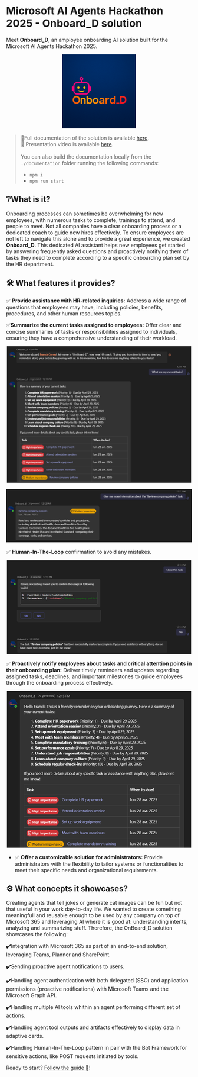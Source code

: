 # Microsoft AI Agents Hackathon 2025 - Onboard_D solution

Meet **Onboard_D**, an amployee onboarding AI solution built for the Microsoft AI Agents Hackathon 2025.

<p align="center">
    <img width="200px" src="./documentation/docs/img/onboard_d.png">
</p>

> 📖Full documentation of the solution is available [here](https://franckyc.github.io/m365-ai-agents-hackathon-onboard_D/). <br/>
> 🎥 Presentation video is available [here](https://franckcornu-my.sharepoint.com/:v:/p/franck/EWhhgVhhedJDloMq0YXN5vgBypTjn_qWTYj0KqytNA0jSw?nav=eyJyZWZlcnJhbEluZm8iOnsicmVmZXJyYWxBcHAiOiJPbmVEcml2ZUZvckJ1c2luZXNzIiwicmVmZXJyYWxBcHBQbGF0Zm9ybSI6IldlYiIsInJlZmVycmFsTW9kZSI6InZpZXciLCJyZWZlcnJhbFZpZXciOiJNeUZpbGVzTGlua0NvcHkifX0&e=GUYSUZ). <br/><br/>
> You can also build the documentation locally from the `./documentation` folder running the following commands: <br/>
> - `npm i` <br/>
> - `npm run start`

## ❔What is it?

Onboarding processes can sometimes be overwhelming for new employees, with numerous tasks to complete, trainings to attend, and people to meet. Not all companies have a clear onboarding process or a dedicated coach to guide new hires effectively. To ensure employees are not left to navigate this alone and to provide a great experience, we created **Onboard_D**. This dedicated AI assistant helps new employees get started by answering frequently asked questions and proactively notifying them of tasks they need to complete according to a specific onboarding plan set by the HR department.

## 🛠️ What features it provides?

✅ **Provide assistance with HR-related inquiries:** Address a wide range of questions that employees may have, including policies, benefits, procedures, and other human resources topics.

✅**Summarize the current tasks assigned to employees:** Offer clear and concise summaries of tasks or responsibilities assigned to individuals, ensuring they have a comprehensive understanding of their workload.

<p align="center">
    <img width="500px" src="./documentation/docs/img/conversation_example1.png">
</p>

!["Task details"](documentation/docs/img/conversation_example2.png)

✅ **Human-In-The-Loop** confirmation to avoid any mistakes.

<p align="center">
    <img width="500px" src="documentation/docs/img/conversation_example3.png">
</p>

✅ **Proactively notify employees about tasks and critical attention points in their onboarding plan:** Deliver timely reminders and updates regarding assigned tasks, deadlines, and important milestones to guide employees through the onboarding process effectively.

<p align="center">
    <img width="500px" src="documentation/docs/img/reminder_notification.png">
</p>

- ✅ **Offer a customizable solution for administrators:** Provide administrators with the flexibility to tailor systems or functionalities to meet their specific needs and organizational requirements.

## ⚙️ What concepts it showcases?

Creating agents that tell jokes or generate cat images can be fun but not that useful in your work day-to-day life. We wanted to create something meaningfull and reusable enough to be used by any company on top of Microsoft 365 and leveraging AI where it is good at: understanding intents, analyzing and summarizing stuff. Therefore, the OnBoard_D solution showcases the following:

✔️Integration with Microsoft 365 as part of an end-to-end solution, leveraging Teams, Planner and SharePoint.

✔️Sending proactive agent notifications to users.

✔️Handling agent authentication with both delegated (SSO) and application permissions (proactive notifications) with Microsoft Teams and the Microsoft Graph API.

✔️Handling multiple AI tools whithin an agent performing different set of actions.

✔️Handling agent tool outputs and artifacts effectively to display data in adaptive cards.

✔️Handling Human-In-The-Loop pattern in pair with the Bot Framework for sensitive actions, like POST requests initiated by tools.

Ready to start? [Follow the guide 📖](https://franckyc.github.io/m365-ai-agents-hackathon-onboard_D/)!
